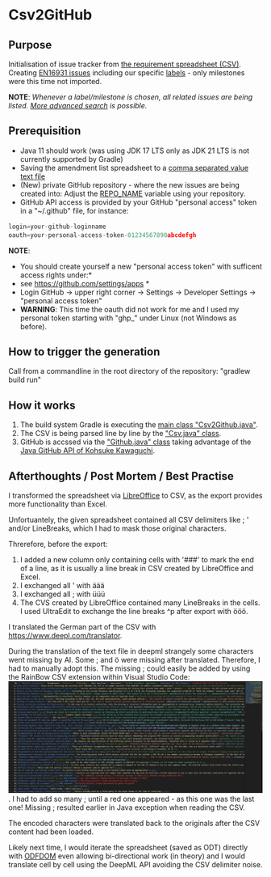 # Csv2GitHub

## Purpose

Initialisation of issue tracker from [the requirement spreadsheet (CSV)](../../../../../../test/resources/issues/20230719_Complex_Business_Cases_EN_withHeaderRow.csv). Creating [EN16931 issues](https://github.com/svanteschubert/complex-business-cases/issues) including our specific [labels](https://github.com/svanteschubert/complex-business-cases/labels) - only milestones were this time not imported.

**NOTE**: *Whenever a label/milestone is chosen, all related issues are being listed. [More advanced search](https://help.github.com/en/github/searching-for-information-on-github/searching-issues-and-pull-requests#search-by-label) is possible.*

## Prerequisition

* Java 11 should work
(was using JDK 17 LTS only as JDK 21 LTS is not currently supported by Gradle)
* Saving the amendment list spreadsheet to a [comma separated value text file](https://github.com/svanteschubert/complex-business-cases/blob/master/src/test/resources/issues/EN%2016931%20amendment%20topics%20list.csv)
* (New) private GitHub repository - where the new issues are being created into:
    Adjust the [REPO_NAME](https://github.com/svanteschubert/complex-business-cases/blob/main/src/main/java/org/cen/tc434/issues/Github.java#L33) variable using your repository.
* GitHub API access is provided by your GitHub "personal access" token in a "~/.github" file, for instance:

```javascript
login=your-github-loginname
oauth=your-personal-access-token-01234567890abcdefgh
```

**NOTE**: 

* You should create yourself a new "personal access token" with sufficent access rights under:*
* see https://github.com/settings/apps *
* Login GitHub -> upper right corner -> Settings -> Developer Settings -> "personal access token"
* **WARNING**: This time the oauth did not work for me and I used my personal token starting with "ghp_" under Linux (not Windows as before).

## How to trigger the generation

Call from a commandline in the root directory of the repository: "gradlew build run"

## How it works

1. The build system Gradle is executing the [main class "Csv2Github.java"](https://github.com/svanteschubert/complex-business-cases/blob/master/src/main/java/org/cen/tc434/issues/Csv2Github.java).
2. The CSV is being parsed line by line by the ["Csv.java" class](https://github.com/svanteschubert/complex-business-cases/blob/master/src/main/java/org/cen/tc434/issues/Csv.java).
3. GitHub is accssed via the ["Github.java" class](https://github.com/svanteschubert/complex-business-cases/blob/master/src/main/java/org/cen/tc434/issues/Github.java) taking advantage of the [Java GitHub API of Kohsuke Kawaguchi](https://github-api.kohsuke.org/).

## Afterthoughts / Post Mortem / Best Practise

I transformed the spreadsheet via [LibreOffice](https://www.libreoffice.org/) to CSV, as the export provides more functionality than Excel.

Unfortuantely, the given spreadsheet contained all CSV delimiters like ; ' and/or LineBreaks, which I had to mask those original characters.

Threrefore, before the export:

1. I added a new column only containing cells with '###' to mark the end of a line, as it is usually a line break in CSV created by LibreOffice and Excel.
2. I exchanged all ' with äää
3. I exchanged all ; with üüü
4. The CVS created by LibreOffice contained many LineBreaks in the cells. I used UltraEdit to exchange the line breaks ^p after export with ööö.

I translated the German part of the CSV with https://www.deepl.com/translator.

During the translation of the text file in deepml strangely some characters went missing by AI. Some ; and ö were missing after translated. Therefore, I had to manually adopt this.
The missing ; could easily be added by using the RainBow CSV extension within Visual Studio Code:
![RainBow CSV extension within Visual Studio Code](../../../../../../test/resources/VisualStudioCode_RainBowCSV_Extension.png).
I had to add so many ; until a red one appeared - as this one was the last one!
Missing ; resulted earlier in Java exception when reading the CSV.

The encoded characters were translated back to the originals after the CSV content had been loaded.

Likely next time, I would iterate the spreadsheet (saved as ODT) directly with [ODFDOM](https://odftoolkit.org/odfdom/index.html) even allowing bi-directional work (in theory) and I would translate cell by cell using the DeepML API avoiding the CSV delimiter noise.
